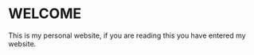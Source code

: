 <html>
<head>
</head>
<body> 
    <h1>WELCOME</h1>
    <p>This is my personal website, if you are reading this you have entered my website.</p>

   </body>

   </html>

